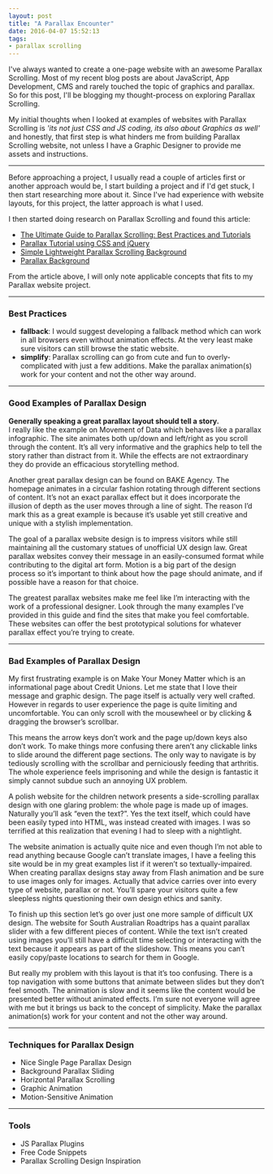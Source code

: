 ```yaml
---
layout: post
title: "A Parallax Encounter"
date: 2016-04-07 15:52:13
tags:
- parallax scrolling
---
```


I've always wanted to create a one-page website with an awesome Parallax Scrolling. Most of my recent blog posts are about JavaScript, App Development, CMS and rarely touched the topic of graphics and parallax. So for this post, I'll be blogging my thought-process on exploring Parallax Scrolling.

My initial thoughts when I looked at examples of websites with Parallax Scrolling is _'its not just CSS and JS coding, its also about Graphics as well'_ and honestly, that first step is what hinders me from building Parallax Scrolling website, not unless I have a Graphic Designer to provide me assets and instructions.

-----

Before approaching a project, I usually read a couple of articles first or another approach would be, I start building a project and if I'd get stuck, I then start researching more about it. Since I've had experience with website layouts, for this project, the latter approach is what I used.

I then started doing research on Parallax Scrolling and found this article:

- [The Ultimate Guide to Parallax Scrolling: Best Practices and Tutorials](http://www.vandelaydesign.com/parallax-scrolling-best-practices-examples-and-tutorials/)
- [Parallax Tutorial using CSS and jQuery](http://andyshora.com/parallax.html)
- [Simple Lightweight Parallax Scrolling Background](http://www.cheesetoast.co.uk/simple-lightweight-parallax-scrolling-background-effect/)
- [Parallax Background](http://inner.geek.nz/javascript/parallax/)

From the article above, I will only note applicable concepts that fits to my Parallax website project.

-----

### Best Practices

- **fallback**: I would suggest developing a fallback method which can work in all browsers even without animation effects. At the very least make sure visitors can still browse the static website.
- **simplify**: Parallax scrolling can go from cute and fun to overly-complicated with just a few additions. Make the parallax animation(s) work for your content and not the other way around.

-----

### Good Examples of Parallax Design

**Generally speaking a great parallax layout should tell a story.**<br>
I really like the example on Movement of Data which behaves like a parallax infographic. The site animates both up/down and left/right as you scroll through the content. It’s all very informative and the graphics help to tell the story rather than distract from it. While the effects are not extraordinary they do provide an efficacious storytelling method.

Another great parallax design can be found on BAKE Agency. The homepage animates in a circular fashion rotating through different sections of content. It’s not an exact parallax effect but it does incorporate the illusion of depth as the user moves through a line of sight. The reason I’d mark this as a great example is because it’s usable yet still creative and unique with a stylish implementation.

The goal of a parallax website design is to impress visitors while still maintaining all the customary statues of unofficial UX design law. Great parallax websites convey their message in an easily-consumed format while contributing to the digital art form. Motion is a big part of the design process so it’s important to think about how the page should animate, and if possible have a reason for that choice.

The greatest parallax websites make me feel like I’m interacting with the work of a professional designer. Look through the many examples I’ve provided in this guide and find the sites that make you feel comfortable. These websites can offer the best prototypical solutions for whatever parallax effect you’re trying to create.

-----

### Bad Examples of Parallax Design

My first frustrating example is on Make Your Money Matter which is an informational page about Credit Unions. Let me state that I love their message and graphic design. The page itself is actually very well crafted. However in regards to user experience the page is quite limiting and uncomfortable. You can only scroll with the mousewheel or by clicking & dragging the browser’s scrollbar.

This means the arrow keys don’t work and the page up/down keys also don’t work. To make things more confusing there aren’t any clickable links to slide around the different page sections. The only way to navigate is by tediously scrolling with the scrollbar and perniciously feeding that arthritis. The whole experience feels imprisoning and while the design is fantastic it simply cannot subdue such an annoying UX problem.

A polish website for the children network presents a side-scrolling parallax design with one glaring problem: the whole page is made up of images. Naturally you’ll ask “even the text?”. Yes the text itself, which could have been easily typed into HTML, was instead created with images. I was so terrified at this realization that evening I had to sleep with a nightlight.

The website animation is actually quite nice and even though I’m not able to read anything because Google can’t translate images, I have a feeling this site would be in my great examples list if it weren’t so textually-impaired. When creating parallax designs stay away from Flash animation and be sure to use images only for images. Actually that advice carries over into every type of website, parallax or not. You’ll spare your visitors quite a few sleepless nights questioning their own design ethics and sanity.

To finish up this section let’s go over just one more sample of difficult UX design. The website for South Australian Roadtrips has a quaint parallax slider with a few different pieces of content. While the text isn’t created using images you’ll still have a difficult time selecting or interacting with the text because it appears as part of the slideshow. This means you can’t easily copy/paste locations to search for them in Google.

But really my problem with this layout is that it’s too confusing. There is a top navigation with some buttons that animate between slides but they don’t feel smooth. The animation is slow and it seems like the content would be presented better without animated effects. I’m sure not everyone will agree with me but it brings us back to the concept of simplicity. Make the parallax animation(s) work for your content and not the other way around.

-----

### Techniques for Parallax Design

- Nice Single Page Parallax Design
- Background Parallax Sliding
- Horizontal Parallax Scrolling
- Graphic Animation
- Motion-Sensitive Animation

-----

### Tools

- JS Parallax Plugins
- Free Code Snippets
- Parallax Scrolling Design Inspiration

